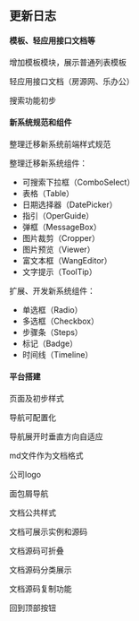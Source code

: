 <br/>
<br/>
<br/>

## 更新日志

<div class="block">
  <el-timeline>
    <el-timeline-item timestamp="2019/12/30" placement="top">
      <el-card>
        <h4>模板、轻应用接口文档等</h4>
        <p>增加模板模块，展示普通列表模板</p>
        <p>轻应用接口文档（房源网、乐办公）</p>
        <p>搜索功能初步</p>
      </el-card>
    </el-timeline-item>
    <el-timeline-item timestamp="2019/12/20" placement="top">
      <el-card>
        <h4>新系统规范和组件</h4>
        <p>整理迁移新系统前端样式规范</p>
        <p>整理迁移新系统组件：
        <ul>
          <li>可搜索下拉框（ComboSelect）</li>
          <li>表格（Table）</li>
          <li>日期选择器（DatePicker）</li>
          <li>指引（OperGuide）</li>
          <li>弹框（MessageBox）</li>
          <li>图片裁剪（Cropper）</li>
          <li>图片预览（Viewer）</li>
          <li>富文本框（WangEditor）</li>
          <li>文字提示（ToolTip）</li>
        </ul>
       </p>
        <p>扩展、开发新系统组件：
          <ul>
            <li>单选框（Radio）</li>
            <li>多选框（Checkbox）</li>
            <li>步骤条（Steps）</li>
            <li>标记（Badge）</li>
            <li>时间线（Timeline）</li>
          </ul> 
        </p>
      </el-card>
    </el-timeline-item>
    <el-timeline-item timestamp="2018/12/05" placement="top">
      <el-card>
        <h4>平台搭建</h4>
        <p>页面及初步样式</p>
        <p>导航可配置化</p>
        <p>导航展开时垂直方向自适应</p>
        <p>md文件作为文档格式</p>
        <p>公司logo</p>
        <p>面包屑导航</p>
        <p>文档公共样式</p>
        <p>文档可展示实例和源码</p>
        <p>文档源码可折叠</p>
        <p>文档源码分类展示</p>
        <p>文档源码复制功能</p>
        <p>回到顶部按钮</p>
      </el-card>
    </el-timeline-item>
  </el-timeline>
</div>
